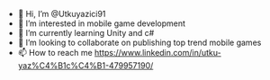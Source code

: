 - 👋 Hi, I’m @Utkuyazici91
- 👀 I’m interested in mobile game development
- 🌱 I’m currently learning Unity and c#
- 💞️ I’m looking to collaborate on publishing top trend mobile games
- 📫 How to reach me https://www.linkedin.com/in/utku-yaz%C4%B1c%C4%B1-479957190/

<!---
Utkuyazici91/Utkuyazici91 is a ✨ special ✨ repository because its `README.md` (this file) appears on your GitHub profile.
You can click the Preview link to take a look at your changes.
--->
